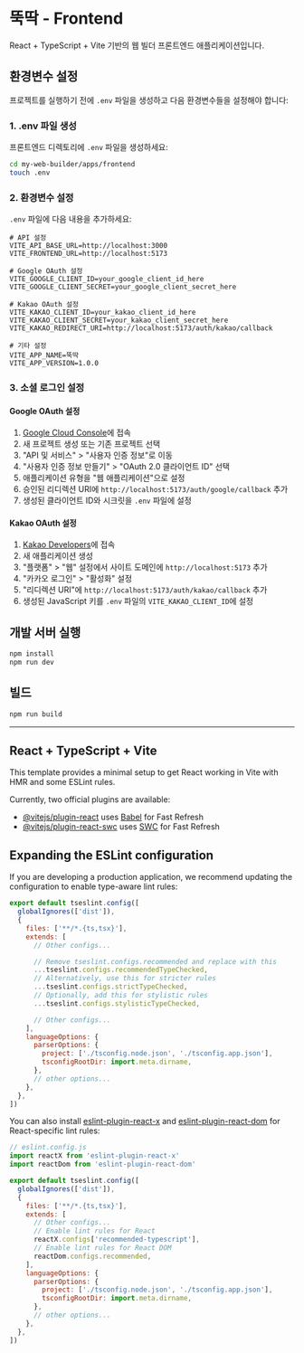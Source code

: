 # 뚝딱 - Frontend

React + TypeScript + Vite 기반의 웹 빌더 프론트엔드 애플리케이션입니다.

## 환경변수 설정

프로젝트를 실행하기 전에 `.env` 파일을 생성하고 다음 환경변수들을 설정해야 합니다:

### 1. .env 파일 생성

프론트엔드 디렉토리에 `.env` 파일을 생성하세요:

```bash
cd my-web-builder/apps/frontend
touch .env
```

### 2. 환경변수 설정

`.env` 파일에 다음 내용을 추가하세요:

```env
# API 설정
VITE_API_BASE_URL=http://localhost:3000
VITE_FRONTEND_URL=http://localhost:5173

# Google OAuth 설정
VITE_GOOGLE_CLIENT_ID=your_google_client_id_here
VITE_GOOGLE_CLIENT_SECRET=your_google_client_secret_here

# Kakao OAuth 설정
VITE_KAKAO_CLIENT_ID=your_kakao_client_id_here
VITE_KAKAO_CLIENT_SECRET=your_kakao_client_secret_here
VITE_KAKAO_REDIRECT_URI=http://localhost:5173/auth/kakao/callback

# 기타 설정
VITE_APP_NAME=뚝딱
VITE_APP_VERSION=1.0.0
```

### 3. 소셜 로그인 설정

#### Google OAuth 설정
1. [Google Cloud Console](https://console.cloud.google.com/)에 접속
2. 새 프로젝트 생성 또는 기존 프로젝트 선택
3. "API 및 서비스" > "사용자 인증 정보"로 이동
4. "사용자 인증 정보 만들기" > "OAuth 2.0 클라이언트 ID" 선택
5. 애플리케이션 유형을 "웹 애플리케이션"으로 설정
6. 승인된 리디렉션 URI에 `http://localhost:5173/auth/google/callback` 추가
7. 생성된 클라이언트 ID와 시크릿을 `.env` 파일에 설정

#### Kakao OAuth 설정
1. [Kakao Developers](https://developers.kakao.com/)에 접속
2. 새 애플리케이션 생성
3. "플랫폼" > "웹" 설정에서 사이트 도메인에 `http://localhost:5173` 추가
4. "카카오 로그인" > "활성화" 설정
5. "리디렉션 URI"에 `http://localhost:5173/auth/kakao/callback` 추가
6. 생성된 JavaScript 키를 `.env` 파일의 `VITE_KAKAO_CLIENT_ID`에 설정

## 개발 서버 실행

```bash
npm install
npm run dev
```

## 빌드

```bash
npm run build
```

---

## React + TypeScript + Vite

This template provides a minimal setup to get React working in Vite with HMR and some ESLint rules.

Currently, two official plugins are available:

- [@vitejs/plugin-react](https://github.com/vitejs/vite-plugin-react/blob/main/packages/plugin-react) uses [Babel](https://babeljs.io/) for Fast Refresh
- [@vitejs/plugin-react-swc](https://github.com/vitejs/vite-plugin-react/blob/main/packages/plugin-react-swc) uses [SWC](https://swc.rs/) for Fast Refresh

## Expanding the ESLint configuration

If you are developing a production application, we recommend updating the configuration to enable type-aware lint rules:

```js
export default tseslint.config([
  globalIgnores(['dist']),
  {
    files: ['**/*.{ts,tsx}'],
    extends: [
      // Other configs...

      // Remove tseslint.configs.recommended and replace with this
      ...tseslint.configs.recommendedTypeChecked,
      // Alternatively, use this for stricter rules
      ...tseslint.configs.strictTypeChecked,
      // Optionally, add this for stylistic rules
      ...tseslint.configs.stylisticTypeChecked,

      // Other configs...
    ],
    languageOptions: {
      parserOptions: {
        project: ['./tsconfig.node.json', './tsconfig.app.json'],
        tsconfigRootDir: import.meta.dirname,
      },
      // other options...
    },
  },
])
```

You can also install [eslint-plugin-react-x](https://github.com/Rel1cx/eslint-react/tree/main/packages/plugins/eslint-plugin-react-x) and [eslint-plugin-react-dom](https://github.com/Rel1cx/eslint-react/tree/main/packages/plugins/eslint-plugin-react-dom) for React-specific lint rules:

```js
// eslint.config.js
import reactX from 'eslint-plugin-react-x'
import reactDom from 'eslint-plugin-react-dom'

export default tseslint.config([
  globalIgnores(['dist']),
  {
    files: ['**/*.{ts,tsx}'],
    extends: [
      // Other configs...
      // Enable lint rules for React
      reactX.configs['recommended-typescript'],
      // Enable lint rules for React DOM
      reactDom.configs.recommended,
    ],
    languageOptions: {
      parserOptions: {
        project: ['./tsconfig.node.json', './tsconfig.app.json'],
        tsconfigRootDir: import.meta.dirname,
      },
      // other options...
    },
  },
])
```
